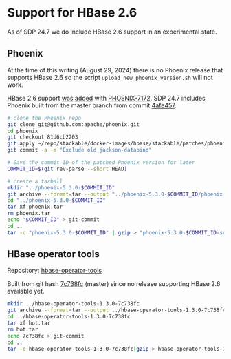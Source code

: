 # Support for HBase 2.6

As of SDP 24.7 we do include HBase 2.6 support in an experimental state.

## Phoenix

At the time of this writing (August 29, 2024) there is no Phoenix release that supports HBase 2.6 so the script `upload_new_phoenix_version.sh` will not work.

HBase 2.6 support [was added](https://github.com/apache/phoenix/pull/1793) with [PHOENIX-7172](https://issues.apache.org/jira/browse/PHOENIX-7172).
SDP 24.7 includes Phoenix built from the master branch from commit [4afe457](https://github.com/apache/phoenix/tree/4afe4579bb3ab01725e4939746d0b7b807b438ac).

```bash
# clone the Phoenix repo
git clone git@github.com:apache/phoenix.git
cd phoenix
git checkout 81d6cb2203
git apply ~/repo/stackable/docker-images/hbase/stackable/patches/phoenix/01-exclude-old-jackson-databind.patch
git commit -a -m "Exclude old jackson-databind"

# Save the commit ID of the patched Phoenix version for later
COMMIT_ID=$(git rev-parse --short HEAD)

# create a tarball
mkdir "../phoenix-5.3.0-$COMMIT_ID"
git archive --format=tar --output "../phoenix-5.3.0-$COMMIT_ID/phoenix.tar" "$COMMIT_ID"
cd "../phoenix-5.3.0-$COMMIT_ID"
tar xf phoenix.tar
rm phoenix.tar
echo "$COMMIT_ID" > git-commit
cd ..
tar -c "phoenix-5.3.0-$COMMIT_ID" | gzip > "phoenix-5.3.0-$COMMIT_ID-src.tar.gz"
```

## HBase operator tools

Repository: [hbase-operator-tools](https://github.com/apache/hbase-operator-tools)

Built from git hash [7c738fc](https://github.com/apache/hbase-operator-tools/tree/7c738fc1bd14fd3e2ca4e66569b496b3fd9d0288) (master)
since no release supporting HBase 2.6 available yet.

```bash
mkdir ../hbase-operator-tools-1.3.0-7c738fc
git archive --format=tar --output ../hbase-operator-tools-1.3.0-7c738fc/hot.tar 7c738fc
cd ../hbase-operator-tools-1.3.0-7c738fc
tar xf hot.tar
rm hot.tar
echo 7c738fc > git-commit
cd ..
tar -c hbase-operator-tools-1.3.0-7c738fc|gzip > hbase-operator-tools-1.3.0-7c738fc-src.tar.gz
```
